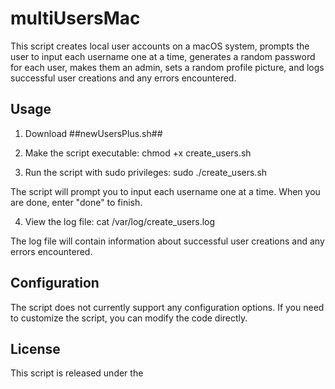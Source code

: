 # multiUsersMac

This script creates local user accounts on a macOS system, prompts the user to input each username one at a time, generates a random password for each user, makes them an admin, sets a random profile picture, and logs successful user creations and any errors encountered.

## Usage

1. Download ##newUsersPlus.sh##

2. Make the script executable:
chmod +x create_users.sh

3. Run the script with sudo privileges:
sudo ./create_users.sh

The script will prompt you to input each username one at a time. When you are done, enter "done" to finish.

4. View the log file:
cat /var/log/create_users.log

The log file will contain information about successful user creations and any errors encountered.

## Configuration

The script does not currently support any configuration options. If you need to customize the script, you can modify the code directly.

## License

This script is released under the 





